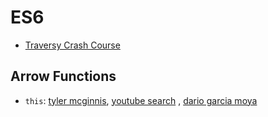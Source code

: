 # ES6

* [Traversy Crash Course](https://www.youtube.com/playlist?list=PLillGF-RfqbZ7s3t6ZInY3NjEOOX7hsBv)

## Arrow Functions

* `this`: [tyler mcginnis](https://tylermcginnis.com/arrow-functions/), [youtube search](https://www.youtube.com/results?search_query=arrow+function+binding+this) , [dario garcia moya](https://www.codementor.io/@dariogarciamoya/understanding-this-in-javascript-with-arrow-functions-gcpjwfyuc)
